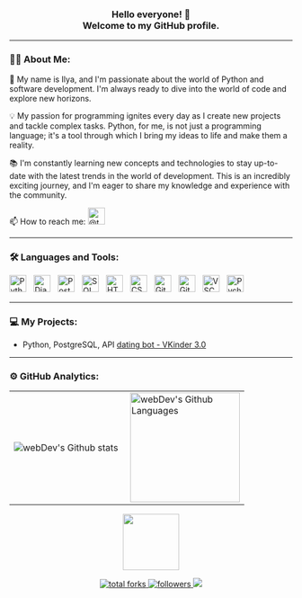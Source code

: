 <p align="center" style="padding-bottom:0; margin-bottom:1;">
    <h3 align="center">Hello everyone! 👋
    <br /> Welcome to my GitHub profile.
    </h3>
</p>

***

### 👨‍💻 About Me:
🐍 My name is Ilya, and I'm passionate about the world of Python and software development. I'm always ready to dive into the world of code and explore new horizons.

💡 My passion for programming ignites every day as I create new projects and tackle complex tasks. Python, for me, is not just a programming language; it's a tool through which I bring my ideas to life and make them a reality.

📚 I'm constantly learning new concepts and technologies to stay up-to-date with the latest trends in the world of development. This is an incredibly exciting journey, and I'm eager to share my knowledge and experience with the community.

📫 How to reach me: [<img src="https://raw.githubusercontent.com/file-icons/icons/e6e6e6ac8cb1d91867167c228c00a667f4d47101/svg/Telegram.svg" title="Telegram" alt="@theApuoX" width="30" height="30">](https://t.me/theApuoX)
***
### 🛠 Languages and Tools:

<a href="#"><img align="left" title="Python" alt="Python" width="30px" style="padding-right:10px; pointer-events: none;" src="https://cdn.jsdelivr.net/gh/devicons/devicon/icons/python/python-original.svg" /></a>
<a href="#"><img align="left" title="Django" alt="Django" width="30px" style="padding-right:10px; pointer-events: none;" src="https://cdn.jsdelivr.net/gh/devicons/devicon/icons/django/django-plain.svg" /></a>
<a href="#"><img align="left" title="PostgreSQL" alt="PostgreSQL" width="30px" style="padding-right:10px; pointer-events: none;" src="https://cdn.jsdelivr.net/gh/devicons/devicon/icons/postgresql/postgresql-original.svg" /></a>
<a href="#"><img align="left" title="SQLAlchemy" alt="SQLAlchemy" width="30px" style="padding-right:10px; pointer-events: none;" src="https://cdn.jsdelivr.net/gh/devicons/devicon/icons/sqlalchemy/sqlalchemy-original.svg" /></a>
<a href="#"><img align="left" title="HTML" alt="HTML" width="30px" style="padding-right:10px; pointer-events: none;" src="https://cdn.jsdelivr.net/gh/devicons/devicon/icons/html5/html5-plain.svg" /></a>
<a href="#"><img align="left" title="CSS" alt="CSS" width="30px" style="padding-right:10px; pointer-events: none;" src="https://cdn.jsdelivr.net/gh/devicons/devicon/icons/css3/css3-plain.svg" /></a>
<a href="#"><img align="left" title="Git" alt="Git" width="30px" style="padding-right:10px; pointer-events: none;" src="https://cdn.jsdelivr.net/gh/devicons/devicon/icons/git/git-original.svg" /></a>
<a href="#"><img align="left" title="GitHub" alt="GitHub" width="30px" style="padding-right:10px; pointer-events: none;" src="https://devicons.railway.app/i/github-light.svg" /></a>
<a href="#"><img align="left" title="VSCode" alt="VSCode" width="30px" style="padding-right:10px; pointer-events: none;" src="https://cdn.jsdelivr.net/gh/devicons/devicon/icons/vscode/vscode-original.svg" /></a>
<a href="#"><img align="left" title="Pycharm" alt="Pycharm" width="30px" style="padding-right:10px; pointer-events: none;" src="https://cdn.jsdelivr.net/gh/devicons/devicon/icons/pycharm/pycharm-original.svg" /></a>

<br />
<br />

***

### 💻 My Projects:
- Python, PostgreSQL, API [dating bot - VKinder 3.0](https://github.com/IlyaDyakonov/VKinder_3.0)

***

### ⚙️ GitHub Analytics:

<table style="border:None; border-collapse:collapse; border-spacing:0;">
    <tr>
        <td>
            <a href="#"><img align="left" src="https://github-readme-streak-stats.herokuapp.com/?user=IlyaDyakonov&theme=vision-friendly-dark" alt="webDev's Github stats" /></a>
        </td>
        <td>
            <a href="#"><img height="195px" align="right" src="https://github-readme-stats-eight-theta.vercel.app/api/top-langs/?username=IlyaDyakonov&theme=vision-friendly-dark&layout=compact" alt="webDev's Github Languages" /></a>
        </td>
    </tr>
</table>

<div align="center">
    <p>
        <img src="https://media.giphy.com/media/M9gbBd9nbDrOTu1Mqx/giphy.gif" width="100"/>
    </p>
    <a href="https://github.com/IlyaDyakonov?tab=repositories&sort=stargazers">
        <img alt="total forks" title="Total forks on GitHub" src="https://custom-icon-badges.herokuapp.com/badge/dynamic/json?logo=fork&color=55960c&labelColor=488207&label=Forks&style=for-the-badge&query=%24.forks&url=https://api.github-star-counter.workers.dev/user/IlyaDyakonov"/>
    </a>
    <a href="https://github.com/IlyaDyakonov">
        <img alt="followers" title="Follow me on Github" src="https://custom-icon-badges.herokuapp.com/github/followers/IlyaDyakonov?color=236ad3&labelColor=1155ba&style=for-the-badge&logo=person-add&label=Follow&logoColor=white"/>
    </a>
    <a href="https://github.com/serj-goa/github-profile-views-counter">
        <img src="https://komarev.com/ghpvc/?username=IlyaDyakonov&style=for-the-badge&color=lightgrey">
    </a>
</div>
